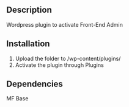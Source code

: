 ## Description
Wordpress plugin to activate Front-End Admin

## Installation
1. Upload the folder to /wp-content/plugins/
2. Activate the plugin through Plugins

## Dependencies
MF Base